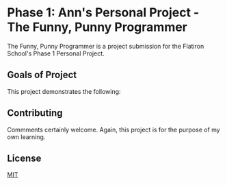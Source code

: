 # Phase 1: Ann's Personal Project - The Funny, Punny Programmer

The Funny, Punny Programmer is a project submission for the Flatiron School's Phase 1 Personal Project.

## Goals of Project

This project demonstrates the following:


## Contributing

Commments certainly welcome. Again, this project is for the purpose of my own learning.

## License

[MIT](https://choosealicense.com/licenses/mit/)
